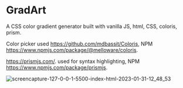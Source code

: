 # GradArt
A CSS color gradient generator built with vanilla JS, html, CSS, coloris, prism.

Color picker used https://github.com/mdbassit/Coloris, NPM https://www.npmjs.com/package/@melloware/coloris. 

https://prismjs.com/. used for syntax highlighting, NPM https://www.npmjs.com/package/prismjs.



![screencapture-127-0-0-1-5500-index-html-2023-01-31-12_48_53](https://user-images.githubusercontent.com/115478939/215692630-1a13abc2-41f1-42d9-ae1e-a0d9ce5083ef.png)

